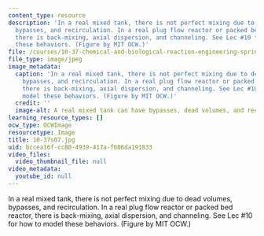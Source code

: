```yaml
---
content_type: resource
description: 'In a real mixed tank, there is not perfect mixing due to dead volumes,
  bypasses, and recirculation. In a real plug flow reactor or packed bed reactor,
  there is back-mixing, axial dispersion, and channeling. See Lec #10 for how to model
  these behaviors. (Figure by MIT OCW.)'
file: /courses/10-37-chemical-and-biological-reaction-engineering-spring-2007/bccea16fcc804939417af606da191833_10-37s07.jpg
file_type: image/jpeg
image_metadata:
  caption: 'In a real mixed tank, there is not perfect mixing due to dead volumes,
    bypasses, and recirculation. In a real plug flow reactor or packed bed reactor,
    there is back-mixing, axial dispersion, and channeling. See Lec #10 for how to
    model these behaviors. (Figure by MIT OCW.)'
  credit: ''
  image-alt: A real mixed tank can have bypasses, dead volumes, and recirculation.
learning_resource_types: []
ocw_type: OCWImage
resourcetype: Image
title: 10-37s07.jpg
uid: bccea16f-cc80-4939-417a-f606da191833
video_files:
  video_thumbnail_file: null
video_metadata:
  youtube_id: null
---
```

In a real mixed tank, there is not perfect mixing due to dead volumes, bypasses, and recirculation. In a real plug flow reactor or packed bed reactor, there is back-mixing, axial dispersion, and channeling. See Lec #10 for how to model these behaviors. (Figure by MIT OCW.)

